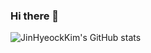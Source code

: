### Hi there 👋

<!--
**J1nHyeockKim/J1nHyeockKim** is a ✨ _special_ ✨ repository because its `README.md` (this file) appears on your GitHub profile.

Here are some ideas to get you started:

- 🔭 I’m currently working on ...
- 🌱 I’m currently learning ...
- 👯 I’m looking to collaborate on ...
- 🤔 I’m looking for help with ...
- 💬 Ask me about ...
- 📫 How to reach me: ...
- 😄 Pronouns: ...
- ⚡ Fun fact: ...
-->

![JinHyeockKim's GitHub stats](https://github-readme-stats.vercel.app/api?username=J1nHyeockKim&show_icons=true&hide_border=true)
